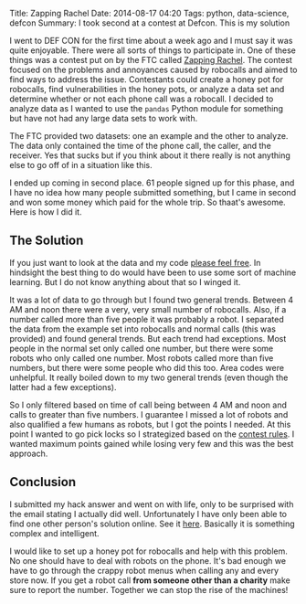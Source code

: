 Title: Zapping Rachel
Date: 2014-08-17 04:20
Tags: python, data-science, defcon
Summary: I took second at a contest at Defcon. This is my solution

I went to DEF CON for the first time about a week ago and I must say it was quite enjoyable. There were all sorts of things to participate in. One of these things was a contest put on by the FTC called [Zapping Rachel](http://www.ftc.gov/zapping-rachel). The contest focused on the problems and annoyances caused by robocalls and aimed to find ways to address the issue. Contestants could create a honey pot for robocalls, find vulnerabilities in the honey pots, or analyze a data set and determine whether or not each phone call was a robocall. I decided to analyze data as I wanted to use the `pandas` Python module for something but have not had any large data sets to work with. 

The FTC provided two datasets: one an example and the other to analyze. The data only contained the time of the phone call, the caller, and the receiver. Yes that sucks but if you think about it there really is not anything else to go off of in a situation like this. 

I ended up coming in second place. 61 people signed up for this phase, and I have no idea how many people submitted something, but I came in second and won some money which paid for the whole trip. So thaat's awesome. Here is how I did it.

## The Solution

If you just want to look at the data and my code [please feel free](https://github.com/ThaWeatherman/zapping_rachel_3_solution). In hindsight the best thing to do would have been to use some sort of machine learning. But I do not know anything about that so I winged it.

It was a lot of data to go through but I found two general trends. Between 4 AM and noon there were a very, very small number of robocalls. Also, if a number called more than five people it was probably a robot. I separated the data from the example set into robocalls and normal calls (this was provided) and found general trends. But each trend had exceptions. Most people in the normal set only called one number, but there were some robots who only called one number. Most robots called more than five numbers, but there were some people who did this too. Area codes were unhelpful. It really boiled down to my two general trends (even though the latter had a few exceptions). 

So I only filtered based on time of call being between 4 AM and noon and calls to greater than five numbers. I guarantee I missed a lot of robots and also qualified a few humans as robots, but I got the points I needed. At this point I wanted to go pick locks so I strategized based on the [contest rules](http://www.ftc.gov/zapping-rachel/rules). I wanted maximum points gained while losing very few and this was the best approach. 

## Conclusion

I submitted my hack answer and went on with life, only to be surprised with the email stating I actually did well. Unfortunately I have only been able to find one other person's solution online. See it [here](https://github.com/y4n9squared/defcon). Basically it is something complex and intelligent.

I would like to set up a honey pot for robocalls and help with this problem. No one should have to deal with robots on the phone. It's bad enough we have to go through the crappy robot menus when calling any and every store now. If you get a robot call **from someone other than a charity** make sure to report the number. Together we can stop the rise of the machines!
